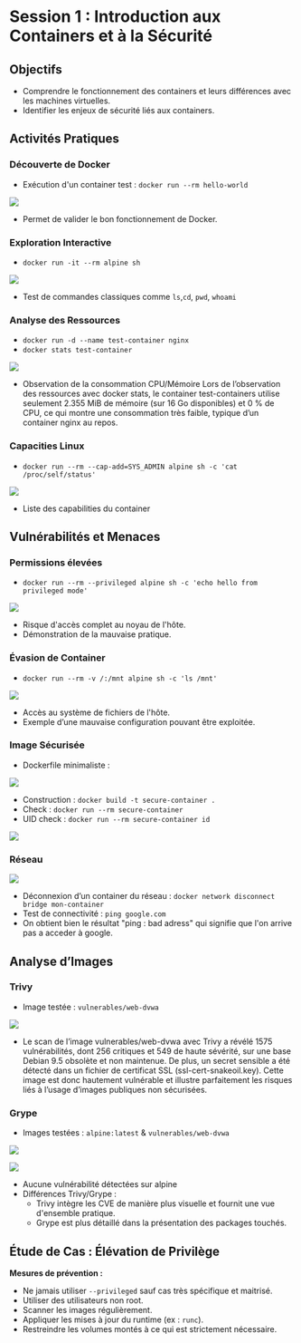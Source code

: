 # Session 1 : Introduction aux Containers et à la Sécurité

## Objectifs
- Comprendre le fonctionnement des containers et leurs différences avec les machines virtuelles.
- Identifier les enjeux de sécurité liés aux containers.

## Activités Pratiques

### Découverte de Docker
- Exécution d'un container test : `docker run --rm hello-world`

![](./images/hello.png)
  - Permet de valider le bon fonctionnement de Docker.

### Exploration Interactive
- `docker run -it --rm alpine sh`

![](./images/alpine.png)
  - Test de commandes classiques comme `ls`,`cd`, `pwd`, `whoami`

### Analyse des Ressources
- `docker run -d --name test-container nginx`
- `docker stats test-container`

![](./images/stats.png)
  - Observation de la consommation CPU/Mémoire
  Lors de l’observation des ressources avec docker stats, le container test-containers utilise seulement 2.355 MiB de mémoire (sur 16 Go disponibles) et 0 % de CPU, ce qui montre une consommation très faible, typique d’un container nginx au repos.

### Capacities Linux
- `docker run --rm --cap-add=SYS_ADMIN alpine sh -c 'cat /proc/self/status'`

![](./images/capacities.png)
  - Liste des capabilities du container

## Vulnérabilités et Menaces

### Permissions élevées
- `docker run --rm --privileged alpine sh -c 'echo hello from privileged mode'`

![](./images/perms.png)
  - Risque d'accès complet au noyau de l'hôte.
  - Démonstration de la mauvaise pratique.

### Évasion de Container
- `docker run --rm -v /:/mnt alpine sh -c 'ls /mnt'`

![](./images/escape.png)
  - Accès au système de fichiers de l'hôte.
  - Exemple d’une mauvaise configuration pouvant être exploitée.

### Image Sécurisée
- Dockerfile minimaliste :

![](./images/dockerfile.png)
  

- Construction : `docker build -t secure-container .`
- Check : `docker run --rm secure-container `
- UID check : `docker run --rm secure-container id`

![](./images/image_secu.png)

### Réseau

![](./images/connexion.png)
- Déconnexion d’un container du réseau : `docker network disconnect bridge mon-container`
- Test de connectivité : `ping google.com`
- On obtient bien le résultat "ping : bad adress" qui signifie que l'on arrive pas a acceder à google.

## Analyse d’Images

### Trivy
- Image testée : `vulnerables/web-dvwa`

![](./images/trivy.png)
- Le scan de l’image vulnerables/web-dvwa avec Trivy a révélé 1575 vulnérabilités, dont 256 critiques et 549 de haute sévérité, sur une base Debian 9.5 obsolète et non maintenue. De plus, un secret sensible a été détecté dans un fichier de certificat SSL (ssl-cert-snakeoil.key). Cette image est donc hautement vulnérable et illustre parfaitement les risques liés à l’usage d’images publiques non sécurisées.

### Grype
- Images testées : `alpine:latest` & `vulnerables/web-dvwa`

![](./images/grype_alpine.png)

![](./images/grype_vuln.png)
- Aucune vulnérabilité détectées sur alpine
- Différences Trivy/Grype :
  - Trivy intègre les CVE de manière plus visuelle et fournit une vue d'ensemble pratique.
  - Grype est plus détaillé dans la présentation des packages touchés.

## Étude de Cas : Élévation de Privilège


**Mesures de prévention :**
- Ne jamais utiliser `--privileged` sauf cas très spécifique et maitrisé.
- Utiliser des utilisateurs non root.
- Scanner les images régulièrement.
- Appliquer les mises à jour du runtime (ex : `runc`).
- Restreindre les volumes montés à ce qui est strictement nécessaire.


